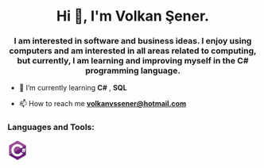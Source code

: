 <h1 align="center">Hi 👋, I'm Volkan Şener.</h1>
<h3 align="center">I am interested in software and business ideas. I enjoy using computers and am interested in all areas related to computing, but currently, I am learning and improving myself in the C# programming language.</h3>

- 🌱 I’m currently learning **C#** , **SQL**

- 📫 How to reach me **volkanvssener@hotmail.com** 



<h3 align="left">Languages and Tools:</h3>
<p align="left"> <a href="https://www.w3schools.com/cs/" target="_blank" rel="noreferrer"> <img src="https://raw.githubusercontent.com/devicons/devicon/master/icons/csharp/csharp-original.svg" alt="csharp" "SQL" width="40" height="40"/> </a> </p>


